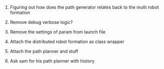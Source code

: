 1) Figuring out how does the path generator relates back to the multi robot formation
2) Remove debug verbose logic?

3) Remove the settings of param from launch file
4) Attach the distributed robot formation as class wrapper
5) Attach the path planner and stuff
6) Ask sam for his path planner with history